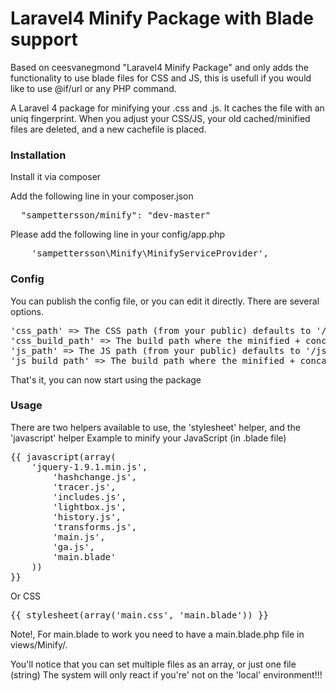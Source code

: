 Laravel4 Minify Package with Blade support
===============

Based on ceesvanegmond "Laravel4 Minify Package" and only adds the functionality to use blade files for CSS and JS, this is usefull if you would like to use @if/url or any PHP command.

A Laravel 4 package for minifying your .css and .js. It caches the file with an uniq fingerprint. When you adjust your CSS/JS, your old cached/minified files are deleted, and a new cachefile is placed.


<h3>Installation</h3>
Install it via composer

Add the following line in your composer.json
<pre>
  "sampettersson/minify": "dev-master"
</pre>
Please add the following line in your config/app.php
<pre>
  	'sampettersson\Minify\MinifyServiceProvider',
</pre>

<h3>Config</h3>
You can publish the config file, or you can edit it directly. There are several options.
<pre>
'css_path' => The CSS path (from your public) defaults to '/css/'
'css_build_path' => The build path where the minified + concatenate build files are (relative from above aption) defaults to 'builds/'
'js_path' => The JS path (from your public) defaults to '/js/'
'js_build_path' => The build path where the minified + concatenate build files are (relative from above aption) defaults to 'builds/'
</pre>

That's it, you can now start using the package

<h3>Usage</h3>
There are two helpers available to use, the 'stylesheet' helper, and the 'javascript' helper
Example to minify your JavaScript (in .blade file)

<pre>
{{ javascript(array(
  	'jquery-1.9.1.min.js',
		'hashchange.js',
		'tracer.js',
		'includes.js',
		'lightbox.js',
		'history.js',
		'transforms.js',
		'main.js',
		'ga.js',
		'main.blade'
	)) 
}}
</pre>

Or CSS 

<pre>
{{ stylesheet(array('main.css', 'main.blade')) }}
</pre>

Note!, For main.blade to work you need to have a main.blade.php file in views/Minify/.

You'll notice that you can set multiple files as an array, or just one file (string)
The system will only react if you're' not on the 'local' environment!!!

